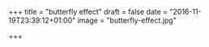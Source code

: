 +++
title = "butterfly effect"
draft = false
date = "2016-11-19T23:39:12+01:00"
image = "butterfly-effect.jpg"

+++

